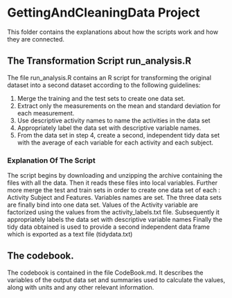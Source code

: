# GettingAndCleaningData Project
This folder contains the explanations about how the scripts work and how they are connected.
## The Transformation Script run_analysis.R

The file run_analysis.R contains an R script for transforming the original dataset into a second dataset according to the following guidelines:

1. Merge the training and the test sets to create one data set.
2. Extract only the measurements on the mean and standard deviation for each measurement. 
3. Use descriptive activity names to name the activities in the data set
4. Appropriately label the data set with descriptive variable names. 
5. From the data set in step 4, create a second, independent tidy data set with the average of each variable for each activity and each subject.

### Explanation Of The Script

The script begins by downloading and unzipping the archive containing the files with all the data. Then it reads these files into local variables.
Further more merge the test and train sets in order to create one data set of each : Activity Subject and Features. Variables names are set. The three data sets are finally bind into one data set.
Values of the Activity variable are factorized using the values from the activity_labels.txt file.
Subsequently it appropriately labels the data set with descriptive variable names
Finally the tidy data obtained is used to provide a second independent data frame which is exported as a text file (tidydata.txt) 

## The codebook. 

The codebook is contained in the file CodeBook.md. It describes the variables of the output data set and summaries used to calculate the values, along with units and any other relevant information.



